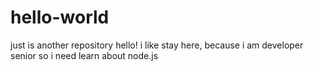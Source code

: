 # hello-world
just is another repository
hello! i like stay here, because i am developer senior
so i need learn about node.js
